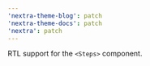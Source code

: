 ```yaml
---
'nextra-theme-blog': patch
'nextra-theme-docs': patch
'nextra': patch
---
```


RTL support for the `<Steps>` component.
